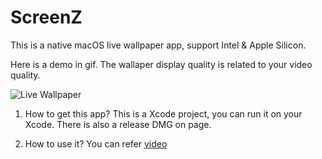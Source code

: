 # ScreenZ

This is a native macOS live wallpaper app, support Intel & Apple Silicon.

Here is a demo in gif. The wallaper display quality is related to your video quality.

![Live Wallpaper](https://github.com/Zhouyuankun/ScreenZ/blob/main/resources/demo.gif)

1. How to get this app?
This is a Xcode project, you can run it on your Xcode. There is also a release DMG on page.

2. How to use it?
You can refer [video](https://www.bilibili.com/video/BV1sU4y117Dj?spm_id_from=333.999.0.0)

